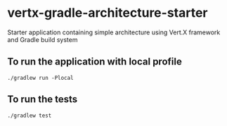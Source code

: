 # vertx-gradle-architecture-starter
Starter application containing simple architecture using Vert.X framework and Gradle build system

## To run the application with local profile
`./gradlew run -Plocal`

## To run the tests
`./gradlew test`